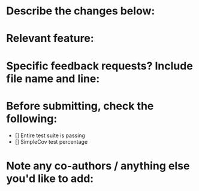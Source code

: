 # Describe the changes below:

# Relevant feature:

# Specific feedback requests? Include file name and line:

# Before submitting, check the following:
- [] Entire test suite is passing
- [] SimpleCov test percentage

# Note any co-authors / anything else you'd like to add:
